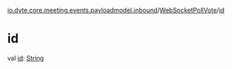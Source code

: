 [io.dyte.core.meeting.events.payloadmodel.inbound](../index.md)/[WebSocketPollVote](index.md)/[id](id.md)

# id


val [id](id.md): [String](https://kotlinlang.org/api/latest/jvm/stdlib/kotlin/-string/index.html)
